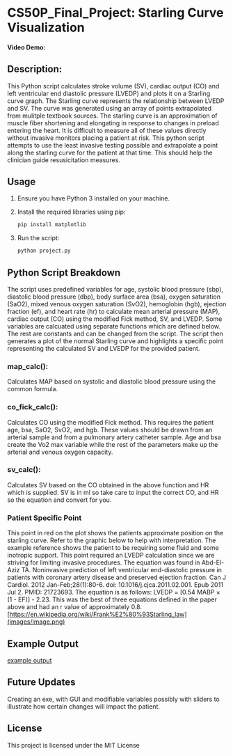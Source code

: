 # CS50P_Final_Project: Starling Curve Visualization

#### Video Demo:  <URL HERE>
## Description:

This Python script calculates stroke volume (SV), cardiac output (CO) and left ventricular end diastolic pressure (LVEDP) and plots it on a Starling curve graph. The Starling curve represents the relationship between LVEDP and SV. The curve was generated using an array of points extrapolated from mulitple textbook sources. The starling curve is an approximation of muscle fiber shortening and elongating in response to changes in preload entering the heart. It is difficult to measure all of these values directly without invasive monitors placing a patient at risk. This python script attempts to use the least invasive testing possible and extrapolate a point along the starling curve for the patient at that time. This should help the clinician guide resusicitation measures. 

## Usage

1. Ensure you have Python 3 installed on your machine.

2. Install the required libraries using pip:
   ```bash
   pip install matplotlib

3. Run the script:
   ```bash
   python project.py

## Python Script Breakdown
The script uses predefined variables for age, systolic blood pressure (sbp), diastolic blood pressure (dbp), body surface area (bsa), oxygen saturation (SaO2), mixed venous oxygen saturation (SvO2), hemoglobin (hgb), ejection fraction (ef), and heart rate (hr) to calculate mean arterial pressure (MAP), cardiac output (CO) using the modified Fick method, SV, and LVEDP. Some variables are calcuated using separate functions which are defined below. The rest are constants and can be changed from the script. The script then generates a plot of the normal Starling curve and highlights a specific point representing the calculated SV and LVEDP for the provided patient.

### map_calc():
Calculates MAP based on systolic and diastolic blood pressure using the common formula.

### co_fick_calc():
Calculates CO using the modified Fick method. This requires the patient age, bsa, SaO2, SvO2, and hgb. These values should be drawn from an arterial sample and from a pulmonary artery catheter sample. Age and bsa create the Vo2 max variable while the rest of the parameters make up the arterial and venous oxygen capacity. 

### sv_calc():
Calculates SV based on the CO obtained in the above function and HR which is supplied. SV is in ml so take care to input the correct CO, and HR so the equation and convert for you. 

### Patient Specific Point
This point in red on the plot shows the patients approximate position on the starling curve. Refer to the graphic below to help with interpretation. The example reference shows the patient to be requiring some fluid and some inotropic support. This point required an LVEDP calculation since we are striving for limiting invasive procedures. The equation was found in Abd-El-Aziz TA. Noninvasive prediction of left ventricular end-diastolic pressure in patients with coronary artery disease and preserved ejection fraction. Can J Cardiol. 2012 Jan-Feb;28(1):80-6. doi: 10.1016/j.cjca.2011.02.001. Epub 2011 Jul 2. PMID: 21723693. The equation is as follows: LVEDP = [0.54 MABP × (1 - EF)] - 2.23. This was the best of three equations defined in the paper above and had an r value of approximately 0.8.
[https://en.wikipedia.org/wiki/Frank%E2%80%93Starling_law](images/image.png)

## Example Output
[example output](images/starling.png)
## Future Updates
Creating an exe, with GUI and modifiable variables possibly with sliders to illustrate how certain changes will impact the patient. 

## License
This project is licensed under the MIT License


